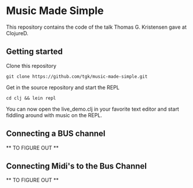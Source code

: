 # Music Made Simple

This repository contains the code of the talk Thomas G. Kristensen gave at ClojureD.

## Getting started

Clone this repository

```
git clone https://github.com/tgk/music-made-simple.git
```

Get in the source repository and start the REPL

```
cd clj && lein repl
```

You can now open the live_demo.clj in your favorite text editor and start fiddling around with music on the REPL.

## Connecting a BUS channel

** TO FIGURE OUT **

## Connecting Midi's to the Bus Channel

** TO FIGURE OUT **